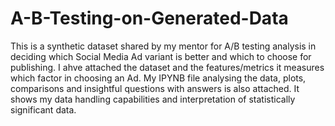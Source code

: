 # A-B-Testing-on-Generated-Data

This is a synthetic dataset shared by my mentor for A/B testing analysis in deciding which Social Media Ad variant is better and which to choose for publishing. I ahve attached the dataset and the features/metrics it measures which factor in choosing an Ad. My IPYNB file analysing the data, plots, comparisons and insightful questions with answers is also attached. It shows my data handling capabilities and interpretation of statistically significant data.
